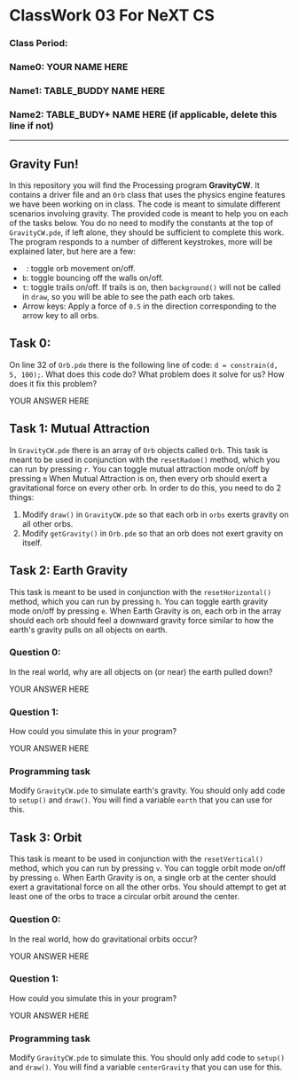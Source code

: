 # ClassWork 03 For NeXT CS
### Class Period:
### Name0: YOUR NAME HERE
### Name1: TABLE_BUDDY NAME HERE
### Name2: TABLE_BUDY+ NAME HERE (if applicable, delete this line if not)
---

## Gravity Fun!
In this repository you will find the Processing program __GravityCW__. It contains a driver file and an `Orb` class that uses the physics engine features we have been working on in class. The code is meant to simulate different scenarios involving gravity. The provided code is meant to help you on each of the tasks below. You do no need to modify the constants at the top of `GravityCW.pde`, if left alone, they should be sufficient to complete this work. The program responds to a number of different keystrokes, more will be explained later, but here are a few:
  - ` `: toggle orb movement on/off.
  - `b`: toggle bouncing off the walls on/off.
  - `t`: toggle trails on/off. If trails is on, then `background()` will not be called in `draw`, so you will be able to see the path each orb takes.
  - Arrow keys: Apply a force of `0.5` in the direction corresponding to the arrow key to all orbs.

## Task 0:
On line 32 of `Orb.pde` there is the following line of code: `d = constrain(d, 5, 100);`. What does this code do? What problem does it solve for us? How does it fix this problem?

YOUR ANSWER HERE

## Task 1: Mutual Attraction
In `GravityCW.pde` there is an array of `Orb` objects called `Orb`. This task is meant to be used in conjunction with the `resetRadom()` method, which you can run by pressing `r`. You can toggle mutual attraction mode on/off by pressing `m` When Mutual Attraction is on, then every orb should exert a gravitational force on every other orb. In order to do this, you need to do 2 things:
  1. Modify `draw()` in `GravityCW.pde` so that each orb in `orbs` exerts gravity on all other orbs.
  2. Modify `getGravity()` in `Orb.pde` so that an orb does not exert gravity on itself.


## Task 2: Earth Gravity
This task is meant to be used in conjunction with the `resetHorizontal()` method, which you can run by pressing `h`. You can toggle earth gravity mode on/off by pressing `e`. When Earth Gravity is on, each orb in the array should each orb should feel a downward gravity force similar to how the earth's gravity pulls on all objects on earth.

### Question 0:
In the real world, why are all objects on (or near) the earth pulled down?

YOUR ANSWER HERE

### Question 1:
How could you simulate this in your program?

YOUR ANSWER HERE

### Programming task
Modify `GravityCW.pde` to simulate earth's gravity. You should only add code to `setup()` and `draw()`. You will find a variable `earth` that you can use for this.


## Task 3: Orbit
This task is meant to be used in conjunction with the `resetVertical()` method, which you can run by pressing `v`. You can toggle orbit mode on/off by pressing `o`. When Earth Gravity is on, a single orb at the center should exert a gravitational force on all the other orbs. You should attempt to get at least one of the orbs to trace a circular orbit around the center.

### Question 0:
In the real world, how do gravitational orbits occur?

YOUR ANSWER HERE

### Question 1:
How could you simulate this in your program?

YOUR ANSWER HERE

### Programming task
Modify `GravityCW.pde` to simulate this. You should only add code to `setup()` and `draw()`. You will find a variable `centerGravity` that you can use for this.
